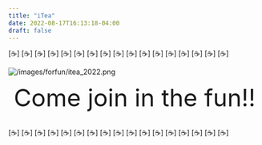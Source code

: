 ```yaml
---
title: "iTea"
date: 2022-08-17T16:13:18-04:00
draft: false
---
```


[:coffee:]
[:coffee:]
[:coffee:]
[:coffee:]
[:coffee:]
[:coffee:]
[:coffee:]
[:coffee:]
[:coffee:]
[:coffee:]
[:coffee:]
[:coffee:]
[:coffee:]
[:coffee:]
[:coffee:]
[:coffee:]
[:coffee:]


![/images/forfun/itea_2022.png](/images/forfun/itea_2022.png)

<center>
   <font size="9">Come join in the fun!! </font> 
</center>

<!-- <center>
<img src="/images/forfun/itea_2022.png" alt="iTea" style="width:200px;"/>
</center> -->

<!-- add a line drop -->
<center>
&#x200B;
</center>

[:coffee:]
[:coffee:]
[:coffee:]
[:coffee:]
[:coffee:]
[:coffee:]
[:coffee:]
[:coffee:]
[:coffee:]
[:coffee:]
[:coffee:]
[:coffee:]
[:coffee:]
[:coffee:]
[:coffee:]
[:coffee:]
[:coffee:]
